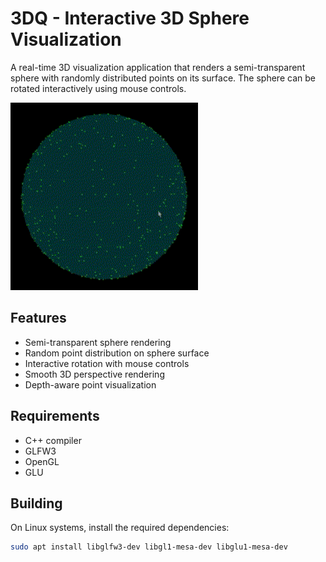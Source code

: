# 3DQ - Interactive 3D Sphere Visualization

A real-time 3D visualization application that renders a semi-transparent sphere with randomly distributed points on its surface. The sphere can be rotated interactively using mouse controls.

<img src="./example.gif" width="300" alt="3DQ Visualization"/>

## Features

- Semi-transparent sphere rendering
- Random point distribution on sphere surface
- Interactive rotation with mouse controls
- Smooth 3D perspective rendering
- Depth-aware point visualization

## Requirements

- C++ compiler
- GLFW3
- OpenGL
- GLU

## Building

On Linux systems, install the required dependencies:

```bash
sudo apt install libglfw3-dev libgl1-mesa-dev libglu1-mesa-dev
